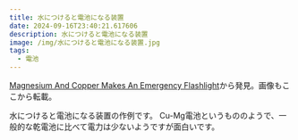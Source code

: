 ```yaml
---
title: 水につけると電池になる装置
date: 2024-09-16T23:40:21.617606
description: 水につけると電池になる装置
image: /img/水につけると電池になる装置.jpg
tags:
  - 電池
---
```

[Magnesium And Copper Makes An Emergency Flashlight](https://hackaday.com/2024/08/08/magnesium-and-copper-makes-an-emergency-flashlight/)から発見。画像もここから転載。

水につけると電池になる装置の作例です。
Cu-Mg電池というもののようで、一般的な乾電池に比べて電力は少ないようですが面白いです。



